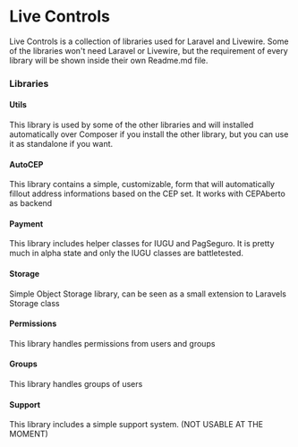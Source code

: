 # Live Controls
Live Controls is a collection of libraries used for Laravel and Livewire. Some of the libraries won't need Laravel or Livewire, but the requirement of every library will be shown inside their own Readme.md file.

### Libraries
#### Utils
This library is used by some of the other libraries and will installed automatically over Composer if you install the other library, but you can use it as standalone if you want.

#### AutoCEP
This library contains a simple, customizable, form that will automatically fillout address informations based on the CEP set. It works with CEPAberto as backend

#### Payment
This library includes helper classes for IUGU and PagSeguro. It is pretty much in alpha state and only the IUGU classes are battletested.

#### Storage
Simple Object Storage library, can be seen as a small extension to Laravels Storage class

#### Permissions
This library handles permissions from users and groups

#### Groups
This library handles groups of users

#### Support
This library includes a simple support system. (NOT USABLE AT THE MOMENT)
